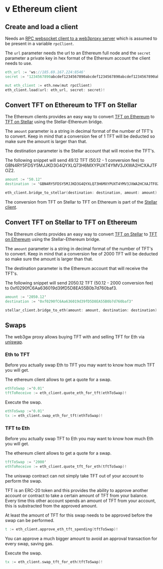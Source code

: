 # v Ethereum client

## Create and load a client

Needs an [RPC websocket client to a web3proxy server](../vclients.md#rpc-websocket-client) which is assumed to be present in a variable `rpcClient`.

The `url` parameter needs the url to an Ethereum full node and the `secret` parameter a private key in hex format of the Ethereum account the client needs to use.

```v
eth_url := 'ws://185.69.167.224:8546'
secret := '1234567890abcdef1234567890abcdef1234567890abcdef1234567890abcdef'

mut eth_client := eth.new(mut rpcClient)
eth_client.load(url: eth_url, secret: secret)!
```

## Convert TFT on Ethereum to TFT on Stellar

The Ethereum  clients provides an easy way to convert [TFT on Ethereum](https://github.com/threefoldfoundation/tft/tree/main/ethereum) to  [TFT on Stellar](https://github.com/threefoldfoundation/tft-stellar) using the Stellar-Ethereum bridge.

The `amount` parameter is a string in decimal format of the number of TFT's to convert. Keep in mind that a conversion fee of 1 TFT will be deducted so make sure the amount is larger than that.

The destination parameter is the Stellar account that will receive the TFT's.

The following snippet will send 49.12 TFT (50.12 - 1 conversion fee) to GBN4RY5FDSY5MJJKD3G4QYXLQ73H6MXYPUXT4YMV3JXWA2HCXAJTFOZ2.

```v
amount := '50.12'
destination := 'GBN4RY5FDSY5MJJKD3G4QYXLQ73H6MXYPUXT4YMV3JXWA2HCXAJTFOZ2'

eth_client.bridge_to_stellar(destination: destination, amount: amount)!
```

The conversion from TFT on Stellar to TFT on Ethereum  is part of the [Stellar client](../stellar/stellar.md#convert-tft-on-stellar-to-tft-on-ethereum).

## Convert TFT on Stellar to TFT on Ethereum

The Ethereum  clients provides an easy way to convert [TFT on Stellar](https://github.com/threefoldfoundation/tft-stellar) to [TFT on Ethereum](https://github.com/threefoldfoundation/tft/tree/main/ethereum) using the Stellar-Ethereum bridge.

The `amount` parameter is a string in decimal format of the number of TFT's to convert. Keep in mind that a conversion fee of 2000 TFT will be deducted so make sure the amount is larger than that.

The destination parameter is the Ethereum account that will receive the TFT's.

The following snippet will send 2050.12 TFT (50.12 - 2000 conversion fee) to 0xf0290fC6Aa636019d39fD5D8EA55B0b7d760baf3.

```v
amount := '2050.12'
destination := '0xf0290fC6Aa636019d39fD5D8EA55B0b7d760baf3'

stellar_client.bridge_to_eth(amount: amount, destination: destination)!
```

## Swaps

The web3gw proxy allows buying TFT with and selling TFT for Eth via [uniswap](https://uniswap.org).

### Eth to TFT

Before you actually swap Eth to TFT you may want to know how much TFT you will get.

The ethereum client allows to get a quote for a swap.

```v
ethToSwap :='0.01'
tftToReceive := eth_client.quote_eth_for_tft(ethToSwap)!
```

Execute the swap.

```v
ethToSwap :='0.01'
tx := eth_client.swap_eth_for_tft(ethToSwap)!
```

### TFT to Eth

Before you actually swap TFT to Eth you may want to know how much Eth you will get.

The ethereum client allows to get a quote for a swap.

```v
tftToSwap := '2000'
ethToReceive := eth_client.quote_tft_for_eth(tftToSwap)!
```

The uniswap contract can not simply take TFT out of your account to perform the swap.

TFT is an ERC-20 token and this provides the ability to approve another account or contract to take a certain amount of TFT from your balance. Every time this other account spends an amount of TFT from your account, this is substracted from the approved amount.

At least the amount of TFT for this swap needs to be approved before the swap can be performed.

```v
t := eth_client.approve_eth_tft_spending(tftToSwap)!
```

You can approve a much bigger amount to avoid an approval transaction for every swap, saving gas.

Execute the swap.

```v
tx := eth_client.swap_tft_for_eth(tftToSwap)!
```
